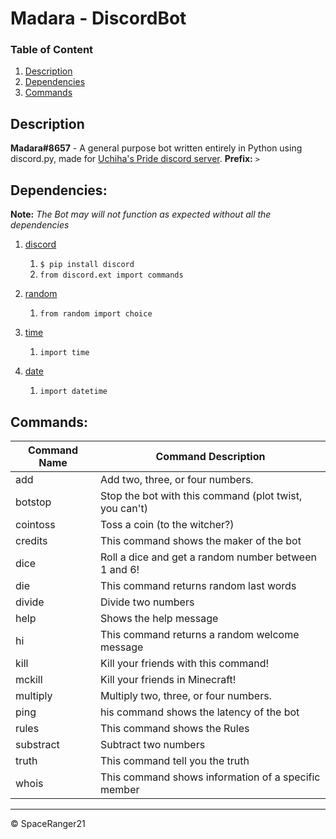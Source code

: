 # Madara - DiscordBot

### Table of Content
1. [Description](description)
1. [Dependencies](dependencies)
1. [Commands]()

## Description
**Madara#8657** - A general purpose bot written entirely in Python using discord.py, made for [Uchiha's Pride discord server](https://discord.com/invite/7rNeQem4kC). **Prefix:** `>`

## Dependencies:

**Note:** *The Bot may will not function as expected without all the dependencies*
 
1. [discord](https://github.com/Rapptz/discord.py)
    1. `$ pip install discord`
    1. `from discord.ext import commands`
    
1. [random](https://docs.python.org/3/library/random.html)
    1. `from random import choice`
    
1. [time](https://docs.python.org/3/library/time.html)
    1. `import time`
    
1. [date](https://docs.python.org/3/library/datetime.html)
    1. `import datetime`
    
## Commands:

| Command Name | Command Description                                     |
|--------------|---------------------------------------------------------|
| add          | Add two, three, or four numbers.                        |
| botstop      | Stop the bot with this command (plot twist, you can't)  |
| cointoss     | Toss a coin (to the witcher?)                           |
| credits      | This command shows the maker of the bot                 |
| dice         | Roll a dice and get a random number between 1 and 6!    |
| die          | This command returns random last words                  |
| divide       | Divide two numbers                                      |
| help         | Shows the help message                                  |
| hi           | This command returns a random welcome message           |
| kill         | Kill your friends with this command!                    |
| mckill       | Kill your friends in Minecraft!                         |
| multiply     | Multiply two, three, or four numbers.                   |
| ping         | his command shows the latency of the bot                |
| rules        | This command shows the Rules                            |
| substract    | Subtract two numbers                                    |
| truth        | This command tell you the truth                         |
| whois        | This command shows information of a specific member     |

___
© SpaceRanger21